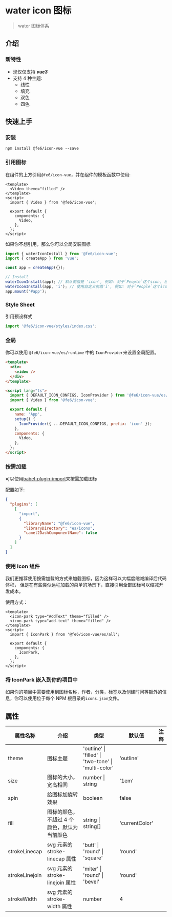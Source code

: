 <!-- @format -->

# water icon 图标

> water 图标体系

## 介绍

### 新特性

- 现仅仅支持 **_vue3_**
- 支持 4 种主题:
  - 线性
  - 填充
  - 双色
  - 四色

## 快速上手

### 安装

```
npm install @fe6/icon-vue --save
```

### 引用图标

在组件的上方引用`@fe6/icon-vue`，并在组件的模板函数中使用:

```vue
<template>
  <Video theme="filled" />
</template>
<script>
  import { Video } from '@fe6/icon-vue';

  export default {
    components: {
      Video,
    },
  };
</script>
```

如果你不想引用，那么你可以全局安装图标

```typescript
import { waterIconInstall } from '@fe6/icon-vue';
import { createApp } from 'vue';

const app = createApp({});

// Install
waterIconInstall(app); // 默认前缀是 'icon', 例如: 对于`People`这个icon, 组件名字是`icon-video`.
waterIconInstall(app, 'i'); // 使用自定义前缀'i', 例如: 对于`People`这个icon，组件名字是`i-video`.
app.mount('#app');
```

### Style Sheet

引用预设样式

```typescript
import '@fe6/icon-vue/styles/index.css';
```

### 全局

你可以使用 `@fe6/icon-vue/es/runtime` 中的 `IconProvider`来设置全局配置。

```html
<template>
  <div>
    <video />
  </div>
</template>

<script lang="ts">
  import { DEFAULT_ICON_CONFIGS, IconProvider } from '@fe6/icon-vue/es/runtime';
  import { Video } from '@fe6/icon-vue';

  export default {
    name: 'App',
    setup() {
      IconProvider({ ...DEFAULT_ICON_CONFIGS, prefix: 'icon' });
    },
    components: {
      Video,
    },
  };
</script>
```

### 按需加载

可以使用[babel-plugin-import](https://github.com/ant-design/babel-plugin-import)来按需加载图标

配置如下:

```json
{
  "plugins": [
    [
      "import",
      {
        "libraryName": "@fe6/icon-vue",
        "libraryDirectory": "es/icons",
        "camel2DashComponentName": false
      }
    ]
  ]
}
```

### 使用 Icon 组件

我们更推荐使用按需加载的方式来加载图标，因为这样可以大幅度缩减编译后代码体积，
但是在有些类似远程加载的菜单的场景下，直接引用全部图标可以缩减开发成本。

使用方式：

```vue
<template>
  <icon-park type="AddText" theme="filled" />
  <icon-park type="add-text" theme="filled" />
</template>
<script>
  import { IconPark } from '@fe6/icon-vue/es/all';

  export default {
    components: {
      IconPark,
    },
  };
</script>
```

### 将 IconPark 嵌入到你的项目中

如果你的项目中需要使用到图标名称，作者，分类，标签以及创建时间等额外的信息，你可以使用位于每个 NPM 根目录的`icons.json`文件。

## 属性

| 属性名称       | 介绍                                        | 类型                                                             | 默认值         | 注释 |
| -------------- | ------------------------------------------- | ---------------------------------------------------------------- | -------------- | ---- |
| theme          | 图标主题                                    | 'outline' &#124; 'filled' &#124; 'two-tone' &#124; 'multi-color' | 'outline'      |
| size           | 图标的大小，宽高相同                        | number &#124; string                                             | '1em'          |
| spin           | 给图标加旋转效果                            | boolean                                                          | false          |
| fill           | 图标的颜色，不超过 4 个颜色，默认为当前颜色 | string &#124; string[]                                           | 'currentColor' |
| strokeLinecap  | svg 元素的 stroke-linecap 属性              | 'butt' &#124; 'round' &#124; 'square'                            | 'round'        |
| strokeLinejoin | svg 元素的 stroke-linejoin 属性             | 'miter' &#124; 'round' &#124; 'bevel'                            | 'round'        |
| strokeWidth    | svg 元素的 stroke-width 属性                | number                                                           | 4              |
